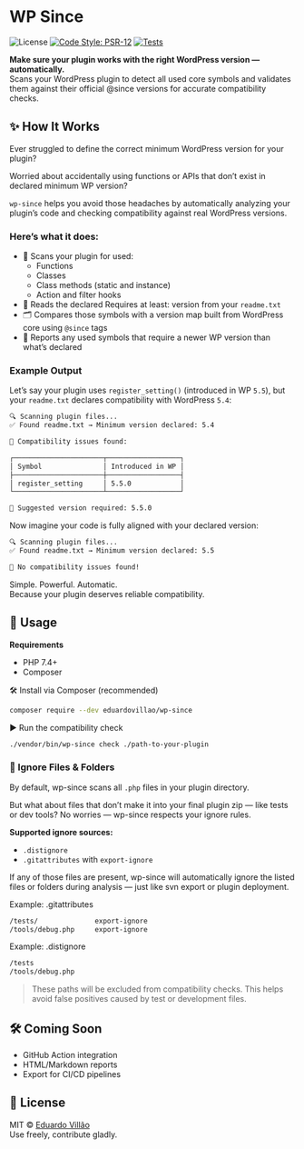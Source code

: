 # WP Since

![License](https://img.shields.io/badge/license-MIT-blue.svg)
[![Code Style: PSR-12](https://img.shields.io/badge/code%20style-PSR--12-blue)](https://www.php-fig.org/psr/psr-12/)
[![Tests](https://img.shields.io/badge/tests-passing-brightgreen)](./tests)

**Make sure your plugin works with the right WordPress version — automatically.**  
Scans your WordPress plugin to detect all used core symbols and validates them against their official @since versions for accurate compatibility checks.

## ✨ How It Works

Ever struggled to define the correct minimum WordPress version for your plugin?

Worried about accidentally using functions or APIs that don’t exist in declared minimum WP version?

`wp-since` helps you avoid those headaches by automatically analyzing your plugin’s code and checking compatibility against real WordPress versions.

### Here’s what it does:

-   🧠 Scans your plugin for used:
    -   Functions
    -   Classes
    -   Class methods (static and instance)
    -   Action and filter hooks
-   📖 Reads the declared Requires at least: version from your `readme.txt`
-   🗂️ Compares those symbols with a version map built from WordPress core using `@since` tags
-   🚨 Reports any used symbols that require a newer WP version than what’s declared

### Example Output

Let’s say your plugin uses `register_setting()` (introduced in WP `5.5`), but your `readme.txt` declares compatibility with WordPress `5.4`:

```bash
🔍 Scanning plugin files...
✅ Found readme.txt → Minimum version declared: 5.4

🚨 Compatibility issues found:

┌──────────────────────┬──────────────────┐
│ Symbol               │ Introduced in WP │
├──────────────────────┼──────────────────┤
│ register_setting     │ 5.5.0            │
└──────────────────────┴──────────────────┘

📌 Suggested version required: 5.5.0
```

Now imagine your code is fully aligned with your declared version:

```bash
🔍 Scanning plugin files...
✅ Found readme.txt → Minimum version declared: 5.5

🎉 No compatibility issues found!
```

Simple. Powerful. Automatic.  
Because your plugin deserves reliable compatibility.

## 🚀 Usage

**Requirements**

-   PHP 7.4+
-   Composer

🛠️ Install via Composer (recommended)

```bash
composer require --dev eduardovillao/wp-since
```

▶️ Run the compatibility check

```bash
./vendor/bin/wp-since check ./path-to-your-plugin
```

### 🧹 Ignore Files & Folders

By default, wp-since scans all `.php` files in your plugin directory.

But what about files that don’t make it into your final plugin zip — like tests or dev tools? No worries — wp-since respects your ignore rules.

**Supported ignore sources:**

-   `.distignore`
-   `.gitattributes` with `export-ignore`

If any of those files are present, wp-since will automatically ignore the listed files or folders during analysis — just like svn export or plugin deployment.

Example: .gitattributes

```txt
/tests/              export-ignore
/tools/debug.php     export-ignore
```

Example: .distignore

```txt
/tests
/tools/debug.php
```

> These paths will be excluded from compatibility checks. This helps avoid false positives caused by test or development files.

## 🛠️ Coming Soon

-   GitHub Action integration
-   HTML/Markdown reports
-   Export for CI/CD pipelines

## 📜 License

MIT © [Eduardo Villão](https://github.com/eduardovillao)  
Use freely, contribute gladly.
